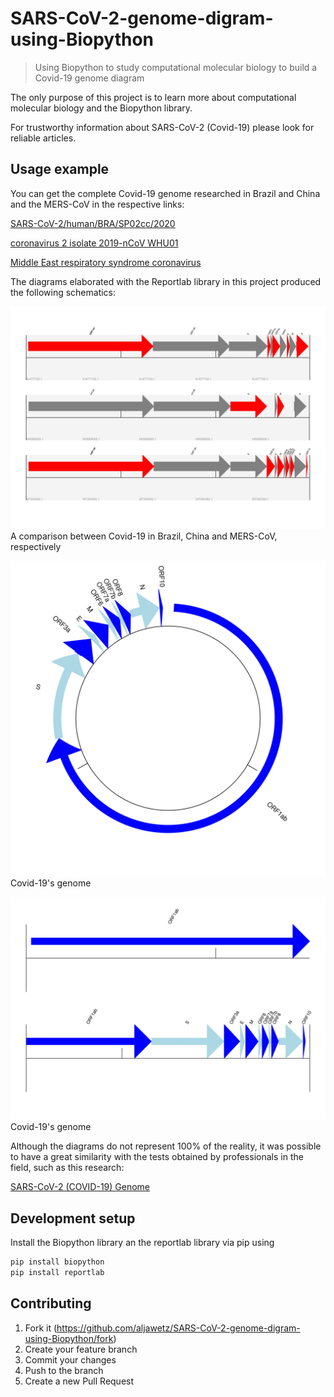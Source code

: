 # SARS-CoV-2-genome-digram-using-Biopython
> Using Biopython to study computational molecular biology to build a Covid-19 genome diagram

The only purpose of this project is to learn more about computational molecular biology and the Biopython library.

For trustworthy information about SARS-CoV-2 (Covid-19) please look for reliable articles.

## Usage example

You can get the complete Covid-19 genome researched in Brazil and China and the MERS-CoV in the respective links:

[SARS-CoV-2/human/BRA/SP02cc/2020](https://www.ncbi.nlm.nih.gov/nuccore/MT350282)

[coronavirus 2 isolate 2019-nCoV WHU01](https://www.ncbi.nlm.nih.gov/nuccore/MN988668)

[Middle East respiratory syndrome coronavirus](https://www.ncbi.nlm.nih.gov/nuccore/KJ477102)

The diagrams elaborated with the Reportlab library in this project produced the following schematics:

![](CDS%20Covid-19%20(BR)%20x%20Covid-19%20(WU)%20x%20MERS-CoV.jpg)
A comparison between Covid-19 in Brazil, China and MERS-CoV, respectively

![](Covid-19%20-%20Genome%20Diagram%20(circular).jpg)
Covid-19's genome

![](Covid-19%20-%20Genome%20Diagram%20(linear).jpg)
Covid-19's genome

Although the diagrams do not represent 100% of the reality, it was possible to have a great similarity with the tests obtained by professionals in the field, such as this research:

[SARS-CoV-2 (COVID-19) Genome](https://www.snapgene.com/resources/coronavirus-resources/?resource=SARS-CoV-2_(COVID-19)_Genome)


## Development setup

Install the Biopython library an the reportlab library via pip using
```sh
pip install biopython
pip install reportlab
```

## Contributing

1. Fork it (<https://github.com/aljawetz/SARS-CoV-2-genome-digram-using-Biopython/fork>)
2. Create your feature branch
3. Commit your changes
4. Push to the branch
5. Create a new Pull Request

